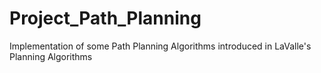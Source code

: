 # Project_Path_Planning
Implementation of some Path Planning Algorithms introduced in LaValle's Planning Algorithms
